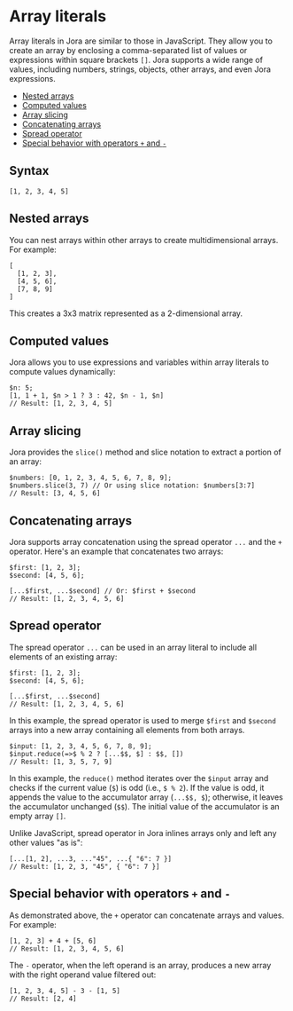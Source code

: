 # Array literals

Array literals in Jora are similar to those in JavaScript. They allow you to create an array by enclosing a comma-separated list of values or expressions within square brackets `[]`. Jora supports a wide range of values, including numbers, strings, objects, other arrays, and even Jora expressions.

- [Nested arrays](#nested-arrays)
- [Computed values](#computed-values)
- [Array slicing](#array-slicing)
- [Concatenating arrays](#concatenating-arrays)
- [Spread operator](#spread-operator)
- [Special behavior with operators `+` and `-`](#special-behavior-with-operators--and--)

## Syntax

```jora
[1, 2, 3, 4, 5]
```

## Nested arrays

You can nest arrays within other arrays to create multidimensional arrays. For example:

```jora
[
  [1, 2, 3],
  [4, 5, 6],
  [7, 8, 9]
]
```

This creates a 3x3 matrix represented as a 2-dimensional array.

## Computed values

Jora allows you to use expressions and variables within array literals to compute values dynamically:

```jora
$n: 5;
[1, 1 + 1, $n > 1 ? 3 : 42, $n - 1, $n]
// Result: [1, 2, 3, 4, 5]
```

## Array slicing

Jora provides the `slice()` method and slice notation to extract a portion of an array:

```jora
$numbers: [0, 1, 2, 3, 4, 5, 6, 7, 8, 9];
$numbers.slice(3, 7) // Or using slice notation: $numbers[3:7]
// Result: [3, 4, 5, 6]
```

## Concatenating arrays

Jora supports array concatenation using the spread operator `...` and the `+` operator. Here's an example that concatenates two arrays:

```jora
$first: [1, 2, 3];
$second: [4, 5, 6];

[...$first, ...$second] // Or: $first + $second
// Result: [1, 2, 3, 4, 5, 6]
```

## Spread operator

The spread operator `...` can be used in an array literal to include all elements of an existing array:

```jora
$first: [1, 2, 3];
$second: [4, 5, 6];

[...$first, ...$second]
// Result: [1, 2, 3, 4, 5, 6]
```

In this example, the spread operator is used to merge `$first` and `$second` arrays into a new array containing all elements from both arrays.

```jora
$input: [1, 2, 3, 4, 5, 6, 7, 8, 9];
$input.reduce(=>$ % 2 ? [...$$, $] : $$, [])
// Result: [1, 3, 5, 7, 9]
```

In this example, the `reduce()` method iterates over the `$input` array and checks if the current value (`$`) is odd (i.e., `$ % 2`). If the value is odd, it appends the value to the accumulator array (`...$$, $`); otherwise, it leaves the accumulator unchanged (`$$`). The initial value of the accumulator is an empty array `[]`.

Unlike JavaScript, spread operator in Jora inlines arrays only and left any other values "as is":

```jora
[...[1, 2], ...3, ..."45", ...{ "6": 7 }]
// Result: [1, 2, 3, "45", { "6": 7 }]
```

## Special behavior with operators `+` and `-`

As demonstrated above, the `+` operator can concatenate arrays and values. For example:

```jora
[1, 2, 3] + 4 + [5, 6]
// Result: [1, 2, 3, 4, 5, 6]
```

The `-` operator, when the left operand is an array, produces a new array with the right operand value filtered out:

```jora
[1, 2, 3, 4, 5] - 3 - [1, 5]
// Result: [2, 4]
```
